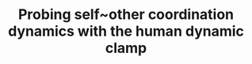 ---
layout: publications
title: Probing self~other coordination dynamics with the human dynamic clamp
authors: Guillaume Dumas, Emmanuelle Tognoli, J.A. Scott Kelso
publication: Society for Neuroscience, Washington, D.C., USA
year: 2014
link: http://figshare.com/articles/Probing_self_other_coordination_dynamics_with_the_human_dynamic_clamp/1249953
type: "Poster_Conference" # "Journal Paper", Preprint, "Book_Chapter", Comment, "Poster_Conference"
category: # "opinion_perspectives", Review, Computational, Social Cognitive and Affective Neuroscience, Experimental
    - Computational
    - Experimental
filename: 2014.11.24_G.Dumas #MM.DD.YYYY_F.Author
---